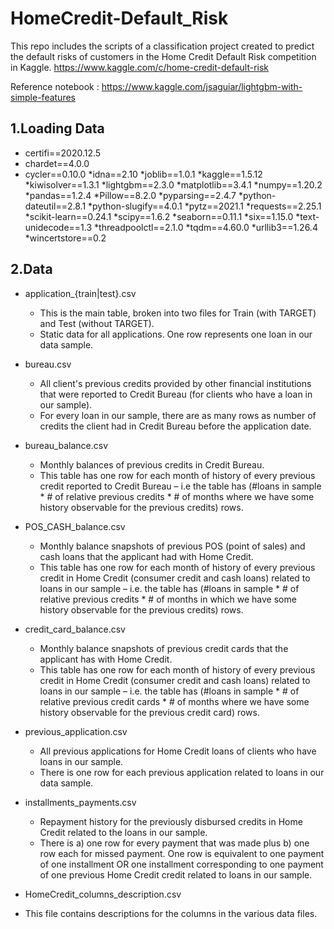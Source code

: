 # HomeCredit-Default_Risk
This repo includes the scripts of a classification project created to predict the default risks of customers in the Home Credit Default Risk competition in Kaggle.
https://www.kaggle.com/c/home-credit-default-risk

Reference notebook : https://www.kaggle.com/jsaguiar/lightgbm-with-simple-features

## 1.Loading Data

* certifi==2020.12.5
* chardet==4.0.0
* cycler==0.10.0
*idna==2.10
*joblib==1.0.1
*kaggle==1.5.12
*kiwisolver==1.3.1
*lightgbm==2.3.0
*matplotlib==3.4.1
*numpy==1.20.2
*pandas==1.2.4
*Pillow==8.2.0
*pyparsing==2.4.7
*python-dateutil==2.8.1
*python-slugify==4.0.1
*pytz==2021.1
*requests==2.25.1
*scikit-learn==0.24.1
*scipy==1.6.2
*seaborn==0.11.1
*six==1.15.0
*text-unidecode==1.3
*threadpoolctl==2.1.0
*tqdm==4.60.0
*urllib3==1.26.4
*wincertstore==0.2

## 2.Data

* application_{train|test}.csv
 
  * This is the main table, broken into two files for Train (with TARGET) and Test (without TARGET).
  * Static data for all applications. One row represents one loan in our data sample.

* bureau.csv

  * All client's previous credits provided by other financial institutions that were reported to Credit Bureau (for clients who have a loan in our sample).
  * For every loan in our sample, there are as many rows as number of credits the client had in Credit Bureau before the application date.

* bureau_balance.csv

  * Monthly balances of previous credits in Credit Bureau.
  * This table has one row for each month of history of every previous credit reported to Credit Bureau – i.e the table has (#loans in sample * # of relative previous credits *   # of months where we have some history observable for the previous credits) rows.

* POS_CASH_balance.csv

  * Monthly balance snapshots of previous POS (point of sales) and cash loans that the applicant had with Home Credit.
  * This table has one row for each month of history of every previous credit in Home Credit (consumer credit and cash loans) related to loans in our sample – i.e. the table has (#loans in sample * # of relative previous credits * # of months in which we have some history observable for the previous credits) rows.

* credit_card_balance.csv

  * Monthly balance snapshots of previous credit cards that the applicant has with Home Credit.
  * This table has one row for each month of history of every previous credit in Home Credit (consumer credit and cash loans) related to loans in our sample – i.e. the table has   (#loans in sample * # of relative previous credit cards * # of months where we have some history observable for the previous credit card) rows.

* previous_application.csv

  * All previous applications for Home Credit loans of clients who have loans in our sample.
  * There is one row for each previous application related to loans in our data sample.

* installments_payments.csv

  * Repayment history for the previously disbursed credits in Home Credit related to the loans in our sample.
  * There is a) one row for every payment that was made plus b) one row each for missed payment. One row is equivalent to one payment of one installment OR one installment         corresponding to one payment of one previous Home Credit credit related to loans in our sample.

* HomeCredit_columns_description.csv
* This file contains descriptions for the columns in the various data files.
